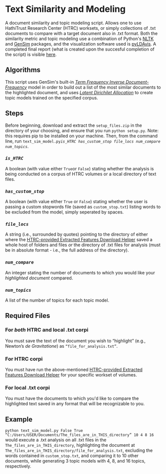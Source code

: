 # Text Similarity and Modeling
A document similarity and topic modeling script. Allows one to use HathiTrust Research Center (HTRC) worksets, or simply collections of .txt documents to compare with a target document also in .txt format. Both the similarity metric and topic modeling use a combination of Python's [NLTK](https://www.nltk.org/) and [GenSim](https://radimrehurek.com/gensim/) packages, and the visualization software used is [pyLDAvis](https://github.com/bmabey/pyLDAvis). A completed final report (what is created upon the succesful completion of the script) is visible [here](https://htmlpreview.github.io/?https://github.com/bleonardi/text_similarity_and_modeling/blob/master/report.html).
## Algorithms
This script uses GenSim's built-in [_Term Frequency Inverse Document-Frequency_](https://radimrehurek.com/gensim/models/tfidfmodel.html) model in order to build out a list of the most similar documents to the highlighted document, and uses [_Latent Dirichilet Allocation_](https://radimrehurek.com/gensim/models/ldamodel.html) to create topic models trained on the specified corpus.

## Steps
Before beginning, download and extract the `setup_files.zip` in the directory of your choosing, and ensure that you run `python setup.py`. Note: this requires pip to be installed on your machine. Then, from the command line, run `text_sim_model.py`_`is_HTRC has_custom_stop file_locs num_compare num_topics`_.
### _`is_HTRC`_
A boolean (with value either `True`or `False`) stating whether the analysis is being conducted on a corpus of HTRC volumes or a local directory of text files.
### _`has_custom_stop`_
A boolean (with value either `True` or `False`) stating whether the user is passing a custom stopwords file (saved as `custom_stop.txt`) listing words to be excluded from the model, simply seperated by spaces.
### _`file_locs`_
A string (i.e., surrounded by quotes) pointing to the directory of either where the [HTRC-provided Extracted Features Download Helper](https://analytics.hathitrust.org/algorithms) saved a whole host of folders and files _or_ the directory of .txt files for analysis (must be in absolute format - i.e., the full address of the directory).
### _`num_compare`_
An integer stating the number of documents to which you would like your _highlighted document_ compared.
### _`num_topics`_
A list of the number of topics for each topic model.

## Required Files
### For _both_ HTRC and local .txt corpi
You must save the text of the document you wish to “highlight” (e.g., Newton’s _de Gravitatione_) as `“file_for_analysis.txt”`.
### For HTRC corpi
You must have run the above-mentioned [HTRC-provided Extracted Features Download Helper](https://analytics.hathitrust.org/algorithms) for your specific workset of volumes.
### For local .txt corpi
You must have the documents to which you'd like to compare the highlighted text saved in any format that will be recognizable to you.

## Example
`python text_sim_model.py False True “C:/Users/USER/Documents/The_files_are_in_THIS_directory” 10 4 8 16` would execute a .txt analysis on all .txt files in the `The_files_are_in_THIS_directory`, highlighting the document at `The_files_are_in_THIS_directory/file_for_analysis.txt`, excluding the words contained in `custom_stop.txt`, and comparing it to 10 other documents, while generating 3 topic models with 4, 8, and 16 topics, respectively.
